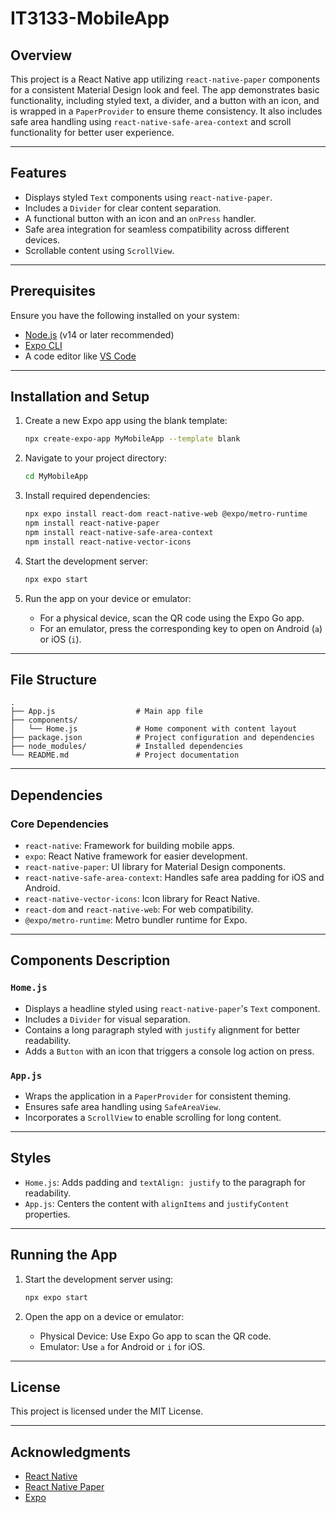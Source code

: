 # IT3133-MobileApp

## Overview
This project is a React Native app utilizing `react-native-paper` components for a consistent Material Design look and feel. The app demonstrates basic functionality, including styled text, a divider, and a button with an icon, and is wrapped in a `PaperProvider` to ensure theme consistency. It also includes safe area handling using `react-native-safe-area-context` and scroll functionality for better user experience.

---

## Features
- Displays styled `Text` components using `react-native-paper`.
- Includes a `Divider` for clear content separation.
- A functional button with an icon and an `onPress` handler.
- Safe area integration for seamless compatibility across different devices.
- Scrollable content using `ScrollView`.

---

## Prerequisites
Ensure you have the following installed on your system:
- [Node.js](https://nodejs.org/) (v14 or later recommended)
- [Expo CLI](https://docs.expo.dev/get-started/installation/)
- A code editor like [VS Code](https://code.visualstudio.com/)

---

## Installation and Setup
1. Create a new Expo app using the blank template:
   ```bash
   npx create-expo-app MyMobileApp --template blank
   ```

2. Navigate to your project directory:
   ```bash
   cd MyMobileApp
   ```

3. Install required dependencies:
   ```bash
   npx expo install react-dom react-native-web @expo/metro-runtime
   npm install react-native-paper
   npm install react-native-safe-area-context
   npm install react-native-vector-icons
   ```

4. Start the development server:
   ```bash
   npx expo start
   ```

5. Run the app on your device or emulator:
   - For a physical device, scan the QR code using the Expo Go app.
   - For an emulator, press the corresponding key to open on Android (`a`) or iOS (`i`).

---

## File Structure
```
.
├── App.js                  # Main app file
├── components/
│   └── Home.js             # Home component with content layout
├── package.json            # Project configuration and dependencies
├── node_modules/           # Installed dependencies
└── README.md               # Project documentation
```

---

## Dependencies
### Core Dependencies
- `react-native`: Framework for building mobile apps.
- `expo`: React Native framework for easier development.
- `react-native-paper`: UI library for Material Design components.
- `react-native-safe-area-context`: Handles safe area padding for iOS and Android.
- `react-native-vector-icons`: Icon library for React Native.
- `react-dom` and `react-native-web`: For web compatibility.
- `@expo/metro-runtime`: Metro bundler runtime for Expo.

---

## Components Description
### `Home.js`
- Displays a headline styled using `react-native-paper`'s `Text` component.
- Includes a `Divider` for visual separation.
- Contains a long paragraph styled with `justify` alignment for better readability.
- Adds a `Button` with an icon that triggers a console log action on press.

### `App.js`
- Wraps the application in a `PaperProvider` for consistent theming.
- Ensures safe area handling using `SafeAreaView`.
- Incorporates a `ScrollView` to enable scrolling for long content.

---

## Styles
- `Home.js`: Adds padding and `textAlign: justify` to the paragraph for readability.
- `App.js`: Centers the content with `alignItems` and `justifyContent` properties.

---

## Running the App
1. Start the development server using:
   ```bash
   npx expo start
   ```

2. Open the app on a device or emulator:
   - Physical Device: Use Expo Go app to scan the QR code.
   - Emulator: Use `a` for Android or `i` for iOS.

---


## License
This project is licensed under the MIT License.

---

## Acknowledgments
- [React Native](https://reactnative.dev/)
- [React Native Paper](https://callstack.github.io/react-native-paper/)
- [Expo](https://expo.dev/)



